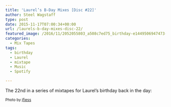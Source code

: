 ```yaml
---
title: 'Laurel’s B-Day Mixes [Disc #22]'
author: Steel Wagstaff
type: post
date: 2015-11-17T07:00:34+00:00
url: /laurels-b-day-mixes-disc-22/
featured_image: /2016/11/2052055803_a508c7ed75_birthday-e1449506947473-300x200.jpg
categories:
  - Mix Tapes
tags:
  - birthday
  - Laurel
  - mixtape
  - Music
  - Spotify

---
```

The 22nd in a series of mixtapes for Laurel&#8217;s birthday back in the day:



<small>Photo by <a href="http://www.flickr.com/photos/13499683@N00/5779292056" target="_blank">jfiess</a> <a title="Attribution License" href="http://creativecommons.org/licenses/by/2.0/" target="_blank" rel="nofollow"><img src="http://music.steelwagstaff.com/wp-content/plugins/wp-inject/images/cc.png" alt="" /></a></small>